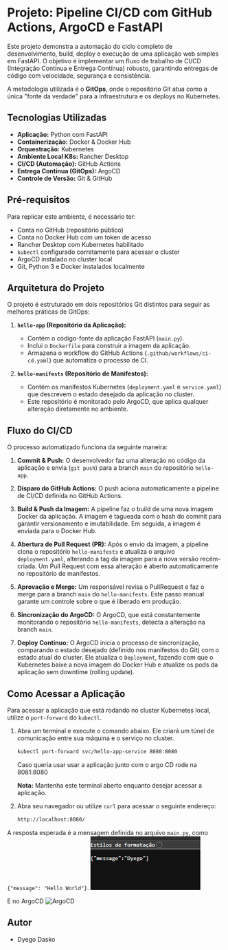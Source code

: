 # Projeto: Pipeline CI/CD com GitHub Actions, ArgoCD e FastAPI

Este projeto demonstra a automação do ciclo completo de desenvolvimento, build, deploy e execução de uma aplicação web simples em FastAPI. O objetivo é implementar um fluxo de trabalho de CI/CD (Integração Contínua e Entrega Contínua) robusto, garantindo entregas de código com velocidade, segurança e consistência.

A metodologia utilizada é o **GitOps**, onde o repositório Git atua como a única "fonte da verdade" para a infraestrutura e os deploys no Kubernetes.

## Tecnologias Utilizadas

* **Aplicação:** Python com FastAPI
* **Containerização:** Docker & Docker Hub
* **Orquestração:** Kubernetes
* **Ambiente Local K8s:** Rancher Desktop
* **CI/CD (Automação):** GitHub Actions
* **Entrega Contínua (GitOps):** ArgoCD
* **Controle de Versão:** Git & GitHub

## Pré-requisitos

Para replicar este ambiente, é necessário ter:
* Conta no GitHub (repositório público)
* Conta no Docker Hub com um token de acesso
* Rancher Desktop com Kubernetes habilitado
* `kubectl` configurado corretamente para acessar o cluster
* ArgoCD instalado no cluster local
* Git, Python 3 e Docker instalados localmente

## Arquitetura do Projeto

O projeto é estruturado em dois repositórios Git distintos para seguir as melhores práticas de GitOps:

1.  **`hello-app` (Repositório da Aplicação):**
    * Contém o código-fonte da aplicação FastAPI (`main.py`).
    * Inclui o `Dockerfile` para construir a imagem da aplicação.
    * Armazena o workflow do GitHub Actions (`.github/workflows/ci-cd.yaml`) que automatiza o processo de CI.

2.  **`hello-manifests` (Repositório de Manifestos):**
    * Contém os manifestos Kubernetes (`deployment.yaml` e `service.yaml`) que descrevem o estado desejado da aplicação no cluster.
    * Este repositório é monitorado pelo ArgoCD, que aplica qualquer alteração diretamente no ambiente.

## Fluxo do CI/CD

O processo automatizado funciona da seguinte maneira:

1.  **Commit & Push:** O desenvolvedor faz uma alteração no código da aplicação e envia (`git push`) para a branch `main` do repositório `hello-app`.

2.  **Disparo do GitHub Actions:** O push aciona automaticamente a pipeline de CI/CD definida no GitHub Actions.

3.  **Build & Push da Imagem:** A pipeline faz o build de uma nova imagem Docker da aplicação. A imagem é tagueada com o hash do commit para garantir versionamento e imutabilidade. Em seguida, a imagem é enviada para o Docker Hub.

4.  **Abertura de Pull Request (PR):** Após o envio da imagem, a pipeline clona o repositório `hello-manifests` e atualiza o arquivo `deployment.yaml`, alterando a tag da imagem para a nova versão recém-criada. Um Pull Request com essa alteração é aberto automaticamente no repositório de manifestos.

5.  **Aprovação e Merge:** Um responsável revisa o PullRequest e faz o merge para a branch `main` do `hello-manifests`. Este passo manual garante um controle sobre o que é liberado em produção.

6.  **Sincronização do ArgoCD:** O ArgoCD, que está constantemente monitorando o repositório `hello-manifests`, detecta a alteração na branch `main`.

7.  **Deploy Contínuo:** O ArgoCD inicia o processo de sincronização, comparando o estado desejado (definido nos manifestos do Git) com o estado atual do cluster. Ele atualiza o `Deployment`, fazendo com que o Kubernetes baixe a nova imagem do Docker Hub e atualize os pods da aplicação sem downtime (rolling update).

## Como Acessar a Aplicação

Para acessar a aplicação que está rodando no cluster Kubernetes local, utilize o `port-forward` do `kubectl`.

1.  Abra um terminal e execute o comando abaixo. Ele criará um túnel de comunicação entre sua máquina e o serviço no cluster.
    ```bash
    kubectl port-forward svc/hello-app-service 8080:8080
    ```
    Caso queria usar usar a aplicação junto com o argo CD rode na 8081:8080

    **Nota:** Mantenha este terminal aberto enquanto desejar acessar a aplicação.

2.  Abra seu navegador ou utilize `curl` para acessar o seguinte endereço:
    ```bash
    http://localhost:8080/
    ```

A resposta esperada é a mensagem definida no arquivo `main.py`, como `{"message": "Hello World"}`.
![Mensagem](assets/mensagem.png)

E no ArgoCD
![ArgoCD](assets/mage.png)
## Autor

* Dyego Dasko